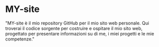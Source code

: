 # MY-site
"MY-site è il mio repository GitHub per il mio sito web personale. Qui troverai il codice sorgente per costruire e ospitare il mio sito web, progettato per presentare informazioni su di me, i miei progetti e le mie competenze."
